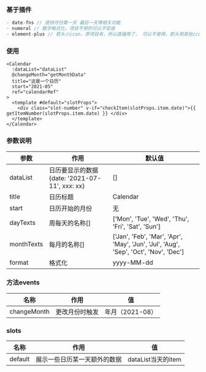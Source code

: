 ### 基于插件
```js
- date-fns // 提供月份第一天 最后一天等相关功能
- numeral // 数字格式化，项目不用的可以不安装
- element-plus // 箭头小icon，原项目有，所以直接用了， 可以不使用，箭头用其他iconfont等替代
```



### 使用

```vue
<Calendar
  :dataList="dataList"
  @changeMonth="getMonthData"
  title="这是一个日历"
  start="2021-05"
  ref="calendarRef"
>
  <template #default="slotProps">
    <div class="slot-number" v-if="checkItem(slotProps.item.date)">{{ getItemNumber(slotProps.item.date) }}	</div>
  </template>
</Calendar>
```

### 参数说明

| 参数       | 作用                                          | 默认值                                                       |
| ---------- | --------------------------------------------- | ------------------------------------------------------------ |
| dataList   | 日历要显示的数据{date: '2021-07-11', xxx: xx} | []                                                           |
| title      | 日历标题                                      | Calendar                                                     |
| start      | 日历开始的月份                                | 无                                                           |
| dayTexts   | 周每天的名称[]                                | ['Mon', 'Tue', 'Wed', 'Thu', 'Fri', 'Sat', 'Sun']            |
| monthTexts | 每月的名称[]                                  | ['Jan', 'Feb', 'Mar', 'Apr', 'May', 'Jun', 'Jul', 'Aug', 'Sep', 'Oct', 'Nov', 'Dec'] |
| format     | 格式化                                        | yyyy-MM-dd                                                   |

### 方法events

| 名称        | 作用           | 值              |
| ----------- | -------------- | --------------- |
| changeMonth | 更改月份时触发 | 年月（2021-08） |

### slots

| 名称    | 作用                         | 值                 |
| ------- | ---------------------------- | ------------------ |
| default | 展示一些日历某一天额外的数据 | dataList当天的item |

